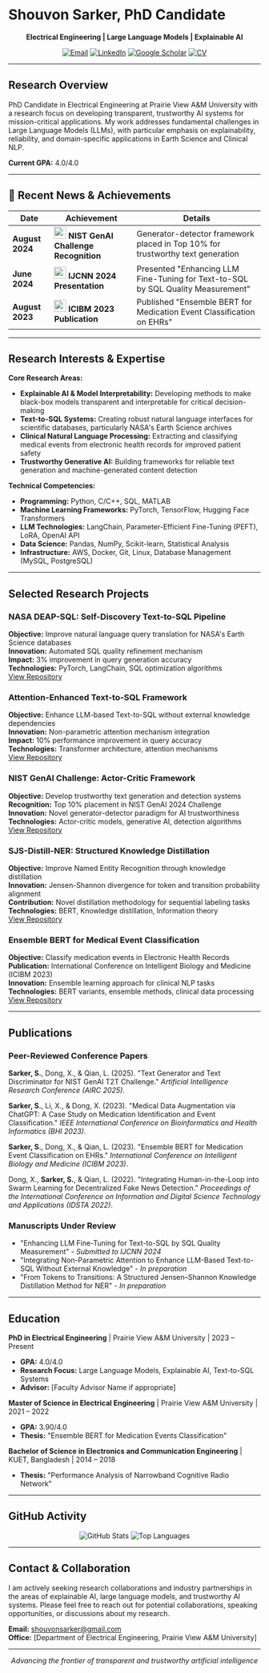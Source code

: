 # Shouvon Sarker, PhD Candidate

<div align="center">

**Electrical Engineering | Large Language Models | Explainable AI**

</div>

<div align="center">
  
[![Email](https://img.shields.io/badge/Email-shouvonsarker@gmail.com-blue?style=flat&logo=gmail)](mailto:shouvonsarker@gmail.com)
[![LinkedIn](https://img.shields.io/badge/LinkedIn-Profile-blue?style=flat&logo=linkedin)](https://www.google.com/search?q=https://linkedin.in/shouvon-sarker)
[![Google Scholar](https://img.shields.io/badge/Google%20Scholar-Citations-blue?style=flat&logo=google-scholar)](https://scholar.google.com/citations?user=WGTZTE8AAAAJ&hl=en)
[![CV](https://img.shields.io/badge/CV-Download-red?style=flat&logo=adobeacrobatreader)](cv/ShouvonSarker_CV.pdf)

</div>

---

## Research Overview

PhD Candidate in Electrical Engineering at Prairie View A&M University with a research focus on developing transparent, trustworthy AI systems for mission-critical applications. My work addresses fundamental challenges in Large Language Models (LLMs), with particular emphasis on explainability, reliability, and domain-specific applications in Earth Science and Clinical NLP.

**Current GPA:** 4.0/4.0

---

## 🌟 Recent News & Achievements

| Date | Achievement | Details |
|------|-------------|---------|
| **August 2024** | <img src="https://raw.githubusercontent.com/animated-badges/icons/main/trophy-glow.svg" width="24"/> **NIST GenAI Challenge Recognition** | Generator-detector framework placed in Top 10% for trustworthy text generation |
| **June 2024** | <img src="https://raw.githubusercontent.com/animated-badges/icons/main/mic-wave.svg" width="24"/> **IJCNN 2024 Presentation** | Presented "Enhancing LLM Fine-Tuning for Text-to-SQL by SQL Quality Measurement" |
| **August 2023** | <img src="https://raw.githubusercontent.com/animated-badges/icons/main/paper-float.svg" width="24"/> **ICIBM 2023 Publication** | Published "Ensemble BERT for Medication Event Classification on EHRs" |

---

## Research Interests & Expertise

**Core Research Areas:**
- **Explainable AI & Model Interpretability:** Developing methods to make black-box models transparent and interpretable for critical decision-making
- **Text-to-SQL Systems:** Creating robust natural language interfaces for scientific databases, particularly NASA's Earth Science archives
- **Clinical Natural Language Processing:** Extracting and classifying medical events from electronic health records for improved patient safety
- **Trustworthy Generative AI:** Building frameworks for reliable text generation and machine-generated content detection

**Technical Competencies:**
- **Programming:** Python, C/C++, SQL, MATLAB
- **Machine Learning Frameworks:** PyTorch, TensorFlow, Hugging Face Transformers
- **LLM Technologies:** LangChain, Parameter-Efficient Fine-Tuning (PEFT), LoRA, OpenAI API
- **Data Science:** Pandas, NumPy, Scikit-learn, Statistical Analysis
- **Infrastructure:** AWS, Docker, Git, Linux, Database Management (MySQL, PostgreSQL)

---

## Selected Research Projects

### NASA DEAP-SQL: Self-Discovery Text-to-SQL Pipeline
**Objective:** Improve natural language query translation for NASA's Earth Science databases  
**Innovation:** Automated SQL quality refinement mechanism  
**Impact:** 3% improvement in query generation accuracy  
**Technologies:** PyTorch, LangChain, SQL optimization algorithms  
[View Repository](https://github.com/shovon095)

### Attention-Enhanced Text-to-SQL Framework
**Objective:** Enhance LLM-based Text-to-SQL without external knowledge dependencies  
**Innovation:** Non-parametric attention mechanism integration  
**Impact:** 10% performance improvement in query accuracy  
**Technologies:** Transformer architecture, attention mechanisms  
[View Repository](https://github.com/shovon095)

### NIST GenAI Challenge: Actor-Critic Framework
**Objective:** Develop trustworthy text generation and detection systems  
**Recognition:** Top 10% placement in NIST GenAI 2024 Challenge  
**Innovation:** Novel generator-detector paradigm for AI trustworthiness  
**Technologies:** Actor-critic models, generative AI, detection algorithms  
[View Repository](https://github.com/shovon095)

### SJS-Distill-NER: Structured Knowledge Distillation
**Objective:** Improve Named Entity Recognition through knowledge distillation  
**Innovation:** Jensen-Shannon divergence for token and transition probability alignment  
**Contribution:** Novel distillation methodology for sequential labeling tasks  
**Technologies:** BERT, Knowledge distillation, Information theory  
[View Repository](https://github.com/shovon095)

### Ensemble BERT for Medical Event Classification
**Objective:** Classify medication events in Electronic Health Records  
**Publication:** International Conference on Intelligent Biology and Medicine (ICIBM 2023)  
**Innovation:** Ensemble learning approach for clinical NLP tasks  
**Technologies:** BERT variants, ensemble methods, clinical data processing  
[View Repository](https://github.com/shovon095)

---

## Publications

### Peer-Reviewed Conference Papers

**Sarker, S.**, Dong, X., & Qian, L. (2025). "Text Generator and Text Discriminator for NIST GenAI T2T Challenge." *Artificial Intelligence Research Conference (AIRC 2025)*.

**Sarker, S.**, Li, X., & Dong, X. (2023). "Medical Data Augmentation via ChatGPT: A Case Study on Medication Identification and Event Classification." *IEEE International Conference on Bioinformatics and Health Informatics (BHI 2023)*.

**Sarker, S.**, Dong, X., & Qian, L. (2023). "Ensemble BERT for Medication Event Classification on EHRs." *International Conference on Intelligent Biology and Medicine (ICIBM 2023)*.

Dong, X., **Sarker, S.**, & Qian, L. (2022). "Integrating Human-in-the-Loop into Swarm Learning for Decentralized Fake News Detection." *Proceedings of the International Conference on Information and Digital Science Technology and Applications (IDSTA 2022)*.

### Manuscripts Under Review
- "Enhancing LLM Fine-Tuning for Text-to-SQL by SQL Quality Measurement" - *Submitted to IJCNN 2024*
- "Integrating Non-Parametric Attention to Enhance LLM-Based Text-to-SQL Without External Knowledge" - *In preparation*
- "From Tokens to Transitions: A Structured Jensen–Shannon Knowledge Distillation Method for NER" - *In preparation*

---

## Education

**PhD in Electrical Engineering** | Prairie View A&M University | 2023 – Present  
- **GPA:** 4.0/4.0  
- **Research Focus:** Large Language Models, Explainable AI, Text-to-SQL Systems  
- **Advisor:** [Faculty Advisor Name if appropriate]

**Master of Science in Electrical Engineering** | Prairie View A&M University | 2021 – 2022  
- **GPA:** 3.90/4.0  
- **Thesis:** "Ensemble BERT for Medication Events Classification"

**Bachelor of Science in Electronics and Communication Engineering** | KUET, Bangladesh | 2014 – 2018  
- **Thesis:** "Performance Analysis of Narrowband Cognitive Radio Network"

---

## GitHub Activity

<div align="center">

![GitHub Stats](https://github-readme-stats.vercel.app/api?username=shovon095&show_icons=true&theme=default&hide_border=true&count_private=true)
![Top Languages](https://github-readme-stats.vercel.app/api/top-langs/?username=shovon095&layout=compact&theme=default&hide_border=true)

</div>

---

## Contact & Collaboration

I am actively seeking research collaborations and industry partnerships in the areas of explainable AI, large language models, and trustworthy AI systems. Please feel free to reach out for potential collaborations, speaking opportunities, or discussions about my research.

**Email:** shouvonsarker@gmail.com  
**Office:** [Department of Electrical Engineering, Prairie View A&M University]  

---

<div align="center">

*Advancing the frontier of transparent and trustworthy artificial intelligence*

</div>
